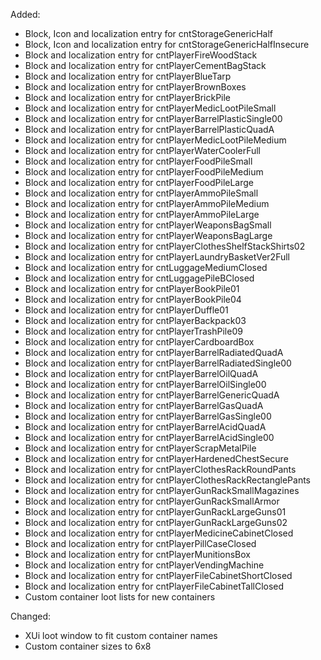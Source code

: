 Added:
* Block, Icon and localization entry for cntStorageGenericHalf
* Block, Icon and localization entry for cntStorageGenericHalfInsecure
* Block and localization entry for cntPlayerFireWoodStack
* Block and localization entry for cntPlayerCementBagStack
* Block and localization entry for cntPlayerBlueTarp
* Block and localization entry for cntPlayerBrownBoxes
* Block and localization entry for cntPlayerBrickPile
* Block and localization entry for cntPlayerMedicLootPileSmall
* Block and localization entry for cntPlayerBarrelPlasticSingle00
* Block and localization entry for cntPlayerBarrelPlasticQuadA
* Block and localization entry for cntPlayerMedicLootPileMedium
* Block and localization entry for cntPlayerWaterCoolerFull
* Block and localization entry for cntPlayerFoodPileSmall
* Block and localization entry for cntPlayerFoodPileMedium
* Block and localization entry for cntPlayerFoodPileLarge
* Block and localization entry for cntPlayerAmmoPileSmall
* Block and localization entry for cntPlayerAmmoPileMedium
* Block and localization entry for cntPlayerAmmoPileLarge
* Block and localization entry for cntPlayerWeaponsBagSmall
* Block and localization entry for cntPlayerWeaponsBagLarge
* Block and localization entry for cntPlayerClothesShelfStackShirts02
* Block and localization entry for cntPlayerLaundryBasketVer2Full
* Block and localization entry for cntLuggageMediumClosed
* Block and localization entry for cntLuggagePileBClosed
* Block and localization entry for cntPlayerBookPile01
* Block and localization entry for cntPlayerBookPile04
* Block and localization entry for cntPlayerDuffle01
* Block and localization entry for cntPlayerBackpack03
* Block and localization entry for cntPlayerTrashPile09
* Block and localization entry for cntPlayerCardboardBox
* Block and localization entry for cntPlayerBarrelRadiatedQuadA
* Block and localization entry for cntPlayerBarrelRadiatedSingle00
* Block and localization entry for cntPlayerBarrelOilQuadA
* Block and localization entry for cntPlayerBarrelOilSingle00
* Block and localization entry for cntPlayerBarrelGenericQuadA
* Block and localization entry for cntPlayerBarrelGasQuadA
* Block and localization entry for cntPlayerBarrelGasSingle00
* Block and localization entry for cntPlayerBarrelAcidQuadA
* Block and localization entry for cntPlayerBarrelAcidSingle00
* Block and localization entry for cntPlayerScrapMetalPile
* Block and localization entry for cntPlayerHardenedChestSecure
* Block and localization entry for cntPlayerClothesRackRoundPants
* Block and localization entry for cntPlayerClothesRackRectanglePants
* Block and localization entry for cntPlayerGunRackSmallMagazines
* Block and localization entry for cntPlayerGunRackSmallArmor
* Block and localization entry for cntPlayerGunRackLargeGuns01
* Block and localization entry for cntPlayerGunRackLargeGuns02
* Block and localization entry for cntPlayerMedicineCabinetClosed
* Block and localization entry for cntPlayerPillCaseClosed
* Block and localization entry for cntPlayerMunitionsBox
* Block and localization entry for cntPlayerVendingMachine
* Block and localization entry for cntPlayerFileCabinetShortClosed
* Block and localization entry for cntPlayerFileCabinetTallClosed
* Custom container loot lists for new containers 


Changed:
* XUi loot window to fit custom container names
* Custom container sizes to 6x8
